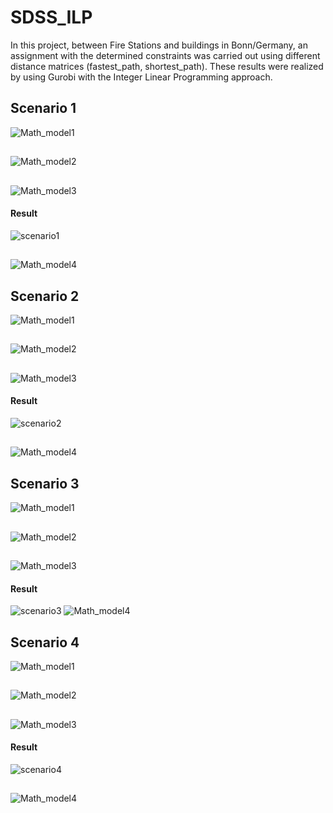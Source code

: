 # SDSS_ILP
In this project, between Fire Stations and buildings in Bonn/Germany, an assignment with the determined constraints was carried out using different distance matrices (fastest_path, shortest_path). These results were realized by using Gurobi with the Integer Linear Programming approach.
## Scenario 1
![Math_model1](https://github.com/Sefahmet/SDSS_ILP/blob/main/gifs/SDSS_pres_page-0009.jpg)
##
![Math_model2](https://github.com/Sefahmet/SDSS_ILP/blob/main/gifs/SDSS_pres_page-0010.jpg)
##
![Math_model3](https://github.com/Sefahmet/SDSS_ILP/blob/main/gifs/SDSS_pres_page-0011.jpg)
#### Result
![scenario1](https://github.com/Sefahmet/SDSS_ILP/blob/main/gifs/scenario1.gif)
##
![Math_model4](https://github.com/Sefahmet/SDSS_ILP/blob/main/gifs/SDSS_pres_page-0022.jpg)
## Scenario 2
![Math_model1](https://github.com/Sefahmet/SDSS_ILP/blob/main/gifs/SDSS_pres_page-0024.jpg)
##
![Math_model2](https://github.com/Sefahmet/SDSS_ILP/blob/main/gifs/SDSS_pres_page-0025.jpg)
##
![Math_model3](https://github.com/Sefahmet/SDSS_ILP/blob/main/gifs/SDSS_pres_page-0026.jpg)
#### Result
![scenario2](https://github.com/Sefahmet/SDSS_ILP/blob/main/gifs/scenario2.gif)
##
![Math_model4](https://github.com/Sefahmet/SDSS_ILP/blob/main/gifs/SDSS_pres_page-0040.jpg)
## Scenario 3
![Math_model1](https://github.com/Sefahmet/SDSS_ILP/blob/main/gifs/SDSS_pres_page-0042.jpg)
##
![Math_model2](https://github.com/Sefahmet/SDSS_ILP/blob/main/gifs/SDSS_pres_page-0043.jpg)
##
![Math_model3](https://github.com/Sefahmet/SDSS_ILP/blob/main/gifs/SDSS_pres_page-0044.jpg)
#### Result
![scenario3](https://github.com/Sefahmet/SDSS_ILP/blob/main/gifs/scenario3.gif)
![Math_model4](https://github.com/Sefahmet/SDSS_ILP/blob/main/gifs/SDSS_pres_page-0050.jpg)
## Scenario 4
![Math_model1](https://github.com/Sefahmet/SDSS_ILP/blob/main/gifs/SDSS_pres_page-0052.jpg)
##
![Math_model2](https://github.com/Sefahmet/SDSS_ILP/blob/main/gifs/SDSS_pres_page-0053.jpg)
##
![Math_model3](https://github.com/Sefahmet/SDSS_ILP/blob/main/gifs/SDSS_pres_page-0054.jpg)
#### Result
![scenario4](https://github.com/Sefahmet/SDSS_ILP/blob/main/gifs/scenario4.gif)
##
![Math_model4](https://github.com/Sefahmet/SDSS_ILP/blob/main/gifs/SDSS_pres_page-0076.jpg)

